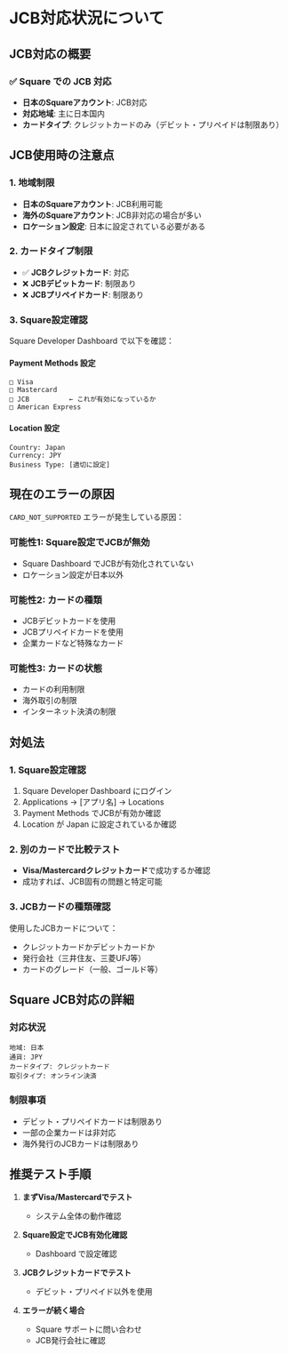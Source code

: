 # JCB対応状況について

## JCB対応の概要

### ✅ Square での JCB 対応
- **日本のSquareアカウント**: JCB対応
- **対応地域**: 主に日本国内
- **カードタイプ**: クレジットカードのみ（デビット・プリペイドは制限あり）

## JCB使用時の注意点

### 1. 地域制限
- **日本のSquareアカウント**: JCB利用可能
- **海外のSquareアカウント**: JCB非対応の場合が多い
- **ロケーション設定**: 日本に設定されている必要がある

### 2. カードタイプ制限
- ✅ **JCBクレジットカード**: 対応
- ❌ **JCBデビットカード**: 制限あり
- ❌ **JCBプリペイドカード**: 制限あり

### 3. Square設定確認

Square Developer Dashboard で以下を確認：

#### Payment Methods 設定
```
□ Visa
□ Mastercard  
□ JCB          ← これが有効になっているか
□ American Express
```

#### Location 設定
```
Country: Japan
Currency: JPY
Business Type: [適切に設定]
```

## 現在のエラーの原因

`CARD_NOT_SUPPORTED` エラーが発生している原因：

### 可能性1: Square設定でJCBが無効
- Square Dashboard でJCBが有効化されていない
- ロケーション設定が日本以外

### 可能性2: カードの種類
- JCBデビットカードを使用
- JCBプリペイドカードを使用
- 企業カードなど特殊なカード

### 可能性3: カードの状態
- カードの利用制限
- 海外取引の制限
- インターネット決済の制限

## 対処法

### 1. Square設定確認
1. Square Developer Dashboard にログイン
2. Applications → [アプリ名] → Locations
3. Payment Methods でJCBが有効か確認
4. Location が Japan に設定されているか確認

### 2. 別のカードで比較テスト
- **Visa/Mastercardクレジットカード**で成功するか確認
- 成功すれば、JCB固有の問題と特定可能

### 3. JCBカードの種類確認
使用したJCBカードについて：
- クレジットカードかデビットカードか
- 発行会社（三井住友、三菱UFJ等）
- カードのグレード（一般、ゴールド等）

## Square JCB対応の詳細

### 対応状況
```
地域: 日本
通貨: JPY
カードタイプ: クレジットカード
取引タイプ: オンライン決済
```

### 制限事項
- デビット・プリペイドカードは制限あり
- 一部の企業カードは非対応
- 海外発行のJCBカードは制限あり

## 推奨テスト手順

1. **まずVisa/Mastercardでテスト**
   - システム全体の動作確認

2. **Square設定でJCB有効化確認**
   - Dashboard で設定確認

3. **JCBクレジットカードでテスト**
   - デビット・プリペイド以外を使用

4. **エラーが続く場合**
   - Square サポートに問い合わせ
   - JCB発行会社に確認